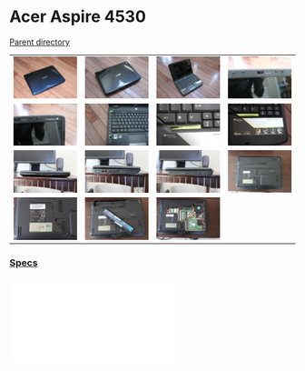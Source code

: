 # Acer Aspire 4530
[Parent directory](../index.md)

<table>
  <tr>
    <td><img src='IMG_5427.JPG'/></td>
    <td><img src='IMG_5428.JPG'/></td>
    <td><img src='IMG_5429.JPG'/></td>
    <td><img src='IMG_5430.JPG'/></td>
  </tr>
  <tr>
    <td><img src='IMG_5431.JPG'/></td>
    <td><img src='IMG_5432.JPG'/></td>
    <td><img src='IMG_5433.JPG'/></td>
    <td><img src='IMG_5434.JPG'/></td>
  </tr>
  <tr>
    <td><img src='IMG_5435.JPG'/></td>
    <td><img src='IMG_5436.JPG'/></td>
    <td><img src='IMG_5437.JPG'/></td>
    <td><img src='IMG_5438.JPG'/></td>
  </tr>
  <tr>
    <td><img src='IMG_5439.JPG'/></td>
    <td><img src='IMG_5440.JPG'/></td>
    <td><img src='IMG_5441.JPG'/></td>
  </tr>
</table>

### [Specs](Specs.txt)

<embed src='Specs.txt'>
